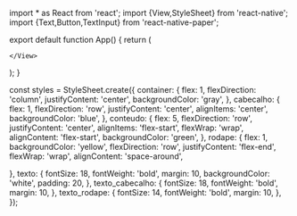import * as React from 'react';
import {View,StyleSheet} from 'react-native';
import {Text,Button,TextInput} from 'react-native-paper';

export default function App() {
  return (
    <View>
      
    </View>
  );
}

const styles = StyleSheet.create({
  container: {
    flex: 1,
    flexDirection: 'column',
    justifyContent: 'center',
    backgroundColor: 'gray',
  },
  cabecalho: {
    flex: 1,
    flexDirection: 'row',
    justifyContent: 'center',
    alignItems: 'center',
    backgroundColor: 'blue',
  },
  conteudo: {
    flex: 5,
    flexDirection: 'row',
    justifyContent: 'center',
    alignItems: 'flex-start',
    flexWrap: 'wrap',
    alignContent: 'flex-start',
    backgroundColor: 'green',
  },
  rodape: {
    flex: 1,
    backgroundColor: 'yellow',
    flexDirection: 'row',
    justifyContent: 'flex-end',
    flexWrap: 'wrap',
    alignContent: 'space-around',

  },
  texto: {
    fontSize: 18,
    fontWeight: 'bold',
    margin: 10,
    backgroundColor: 'white',
    padding: 20,
  },
  texto_cabecalho: {
    fontSize: 18,
    fontWeight: 'bold',
    margin: 10,
  },
  texto_rodape: {
    fontSize: 14,
    fontWeight: 'bold',
    margin: 10,
  },
});
